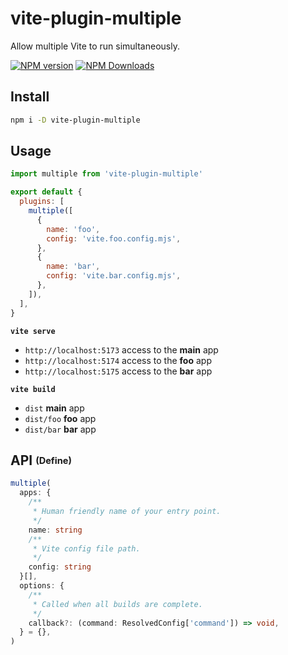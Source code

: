 # vite-plugin-multiple

Allow multiple Vite to run simultaneously.

[![NPM version](https://img.shields.io/npm/v/vite-plugin-multiple.svg)](https://npmjs.com/package/vite-plugin-multiple)
[![NPM Downloads](https://img.shields.io/npm/dm/vite-plugin-multiple.svg)](https://npmjs.com/package/vite-plugin-multiple)

## Install

```sh
npm i -D vite-plugin-multiple
```

## Usage

```js
import multiple from 'vite-plugin-multiple'

export default {
  plugins: [
    multiple([
      {
        name: 'foo',
        config: 'vite.foo.config.mjs',
      },
      {
        name: 'bar',
        config: 'vite.bar.config.mjs',
      },
    ]),
  ],
}
```

**`vite serve`**

- `http://localhost:5173` access to the **main** app
- `http://localhost:5174` access to the **foo** app
- `http://localhost:5175` access to the **bar** app

**`vite build`**

- `dist` **main** app
- `dist/foo` **foo** app
- `dist/bar` **bar** app

## API <sub><sup>(Define)</sup></sub>

```ts
multiple(
  apps: {
    /**
     * Human friendly name of your entry point.
     */
    name: string
    /**
     * Vite config file path.
     */
    config: string
  }[],
  options: {
    /**
     * Called when all builds are complete.
     */
    callback?: (command: ResolvedConfig['command']) => void,
  } = {},
)
```
